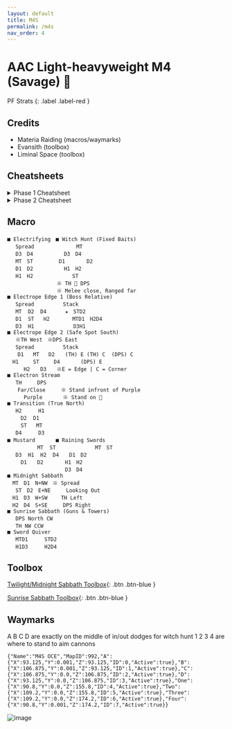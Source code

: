 ```yaml
---
layout: default
title: M4S
permalink: /m4s
nav_order: 4
---
```


# AAC Light-heavyweight M4 (Savage) 🦄

PF Strats 
{: .label .label-red }

## Credits
- Materia Raiding (macros/waymarks)
- Evansith (toolbox)
- Liminal Space (toolbox)

## Cheatsheets

<details markdown=1>
<summary>Phase 1 Cheatsheet</summary>
<a href="https://github.com/user-attachments/assets/a39360e4-efac-4b9c-8615-77ba6679d16d" target="_blank"><img src="https://github.com/user-attachments/assets/a39360e4-efac-4b9c-8615-77ba6679d16d"></a>
</details>

<details markdown=1>
<summary>Phase 2 Cheatsheet</summary>
<a href="https://github.com/user-attachments/assets/bebdf892-275c-4012-a2eb-b5c7cbf8b0fe" target="_blank"><img src="https://github.com/user-attachments/assets/bebdf892-275c-4012-a2eb-b5c7cbf8b0fe"></a>
</details>

## Macro

```
■ Electrifying　■ Witch Hunt (Fixed Baits)
　 Spread　　　　　　　  MT
　 D3　D4　　　　　　D3　D4
　 MT　ST　　　　　D1　　　  D2
　 D1　D2　　　　　　H1　H2  
　 H1　H2　　　　　　　 ST
　 　　　　　　　　※ TH  DPS
　 　　　　　　　　※ Melee close, Ranged far
■ Electrope Edge 1 (Boss Relative)
　 Spread　　　　　 Stack
　 MT  D2  D4　　　 ★　STD2   
　 D1  ST   H2　　    MTD1　H2D4
　 D3  H1　　　　　 　　D3H1
■ Electrope Edge 2 (Safe Spot South) 
　 ※TH West　※DPS East
　 Spread　　　　　 Stack
　　D1   MT   D2　　(TH) E (TH) C  (DPS) C
　H1　   ST   　D4　　　　(DPS) E
　　  H2　　D3　　※E = Edge | C = Corner
■ Electron Stream
 　TH　　　DPS
　　Far/Close　　　※ Stand infront of Purple
　　  Purple　　　　※ Stand on 
■ Transition (True North)
 　H2　　  H1
 　　D2  D1
 　　ST   MT
 　D4　　  D3
■ Mustard　　　　■ Raining Swords
 　       MT  ST 　          MT　ST
 　D3  H1  H2  D4　　D1　D2
 　　D1　　D2　　　  H1　H2
　　　　　　　　　　  D3　D4
■ Midnight Sabbath
　MT　D1　N+NW　※ Spread
 　ST　D2　E+NE　　　Looking Out
　H1　D3　W+SW　　 TH Left
　H2　D4　S+SE　　　DPS Right
■ Sunrise Sabbath (Guns & Towers)
 　DPS North CW
 　TH NW CCW
■ Sword Quiver
 　MTD1 　 　STD2
 　H1D3　　  H2D4
```

## Toolbox

[Twilight/Midnight Sabbath Toolbox](https://ff14.toolboxgaming.space/?id=539690421352271&preview=1){: .btn .btn-blue }

[Sunrise Sabbath Toolbox](https://raidplan.io/plan/4Y4GauMc_iRFnJXV){: .btn .btn-blue }

## Waymarks
A B C D are exactly on the middle of in/out dodges for witch hunt
1 2 3 4 are where to stand to aim cannons
```
{"Name":"M4S OCE","MapID":992,"A":{"X":93.125,"Y":0.001,"Z":93.125,"ID":0,"Active":true},"B":{"X":106.875,"Y":0.001,"Z":93.125,"ID":1,"Active":true},"C":{"X":106.875,"Y":0.0,"Z":106.875,"ID":2,"Active":true},"D":{"X":93.125,"Y":0.0,"Z":106.875,"ID":3,"Active":true},"One":{"X":90.8,"Y":0.0,"Z":155.8,"ID":4,"Active":true},"Two":{"X":109.2,"Y":0.0,"Z":155.8,"ID":5,"Active":true},"Three":{"X":109.2,"Y":0.0,"Z":174.2,"ID":6,"Active":true},"Four":{"X":90.8,"Y":0.001,"Z":174.2,"ID":7,"Active":true}}
```

![image](https://github.com/user-attachments/assets/0adaf5f6-87a1-4e0a-84a4-5586706feadb)

